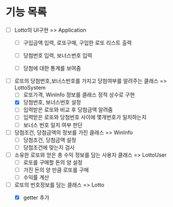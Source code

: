 # 기능 목록
- [ ] Lotto의 UI구현 => Application
    - [ ] 구입금액 입력, 로또구매, 구입한 로또 리스트 출력
    - [ ] 당첨번호 입력, 보너스번호 입력
    - [ ] 당첨에 대한 통계를 보여줌


- [ ] 로또의 당첨번호,보너스번호를 가지고 당첨여부를 알려주는 클래스 => LottoSystem
    - [ ] 로또가격, WinInfo 정보를 클래스 정적 상수로 구현
    - [x] 당첨번호, 보너스번호 설정
    - [ ] 입력받은 로또와 비교 후 당첨금액 알려줌
    - [ ] 입력받은 로또와 당첨번호 사이에 몇개번호가 일치하는지
    - [ ] 보너스 번호 일치 여부 판단

- [ ] 당첨조건, 당첨금액의 정보를 가진 클래스 => WinInfo
    - [ ] 당첨조건, 당첨금액 설정
    - [ ] 당첨조건에 맞는지 검사

- [ ] 소유한 로또와 얻은 총 수익 정보를 담는 사용자 클래스 => LottoUser 
    - [ ] 로또를 구매할 돈의 양 설정
    - [ ] 가진 돈의 양 만큼 로또를 구매
    - [ ] 수익률 계산

- [ ] 로또의 번호정보를 담는 클래스 => Lotto
    - [x] getter 추가


